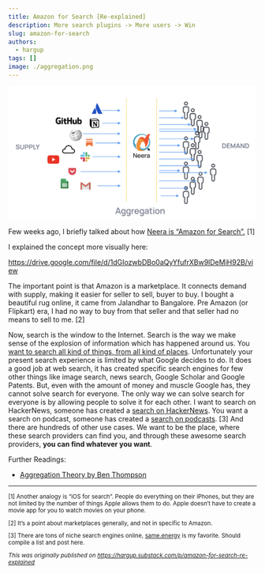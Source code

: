 ```yaml
---
title: Amazon for Search [Re-explained]
description: More search plugins -> More users -> Win
slug: amazon-for-search
authors:
  - hargup
tags: []
image: ./aggregation.png
---
```


![](./aggregation.png)

Few weeks ago, I briefly talked about how [Neera is “Amazon for Search”.](https://hargup.substack.com/p/amazon-for-search) [1]

I explained the concept more visually here:

https://drive.google.com/file/d/1dGIozwbDBo0aQyYfufrXBw9lDeMiH92B/view

The important point is that Amazon is a marketplace. It connects demand with supply, making it easier for seller to sell, buyer to buy. I bought a beautiful rug online, it came from Jalandhar to Bangalore. Pre Amazon (or Flipkart) era, I had no way to buy from that seller and that seller had no means to sell to me. [2]

Now, search is the window to the Internet. Search is the way we make sense of the explosion of information which has happened around us. You [want to search all kind of things, from all kind of places](https://hargup.substack.com/p/one-search-to-rule-them-all). Unfortunately your present search experience is limited by what Google decides to do. It does a good job at web search, it has created specific search engines for few other things like image search, news search, Google Scholar and Google Patents. But, even with the amount of money and muscle Google has, they cannot solve search for everyone. The only way we can solve search for everyone is by allowing people to solve it for each other. I want to search on HackerNews, someone has created a [search on HackerNews](https://deephn.org/). You want a search on podcast, someone has created a [search on podcasts](https://www.listennotes.com/). [3] And there are hundreds of other use cases. We want to be the place, where these search providers can find you, and through these awesome search providers, **you can find whatever you want**.

Further Readings:

- [Aggregation Theory by Ben Thompson](https://stratechery.com/aggregation-theory/)

---

<small>

[1] Another analogy is “iOS for search”. People do everything on their iPhones, but they are not limited by the number of things Apple allows them to do. Apple doesn’t have to create a movie app for you to watch movies on your phone.

[2] It’s a point about marketplaces generally, and not in specific to Amazon.

[3] There are tons of niche search engines online, [same.energy](https://same.energy/) is my favorite. Should compile a list and post here.

_This was originally published on https://hargup.substack.com/p/amazon-for-search-re-explained_

</small>
